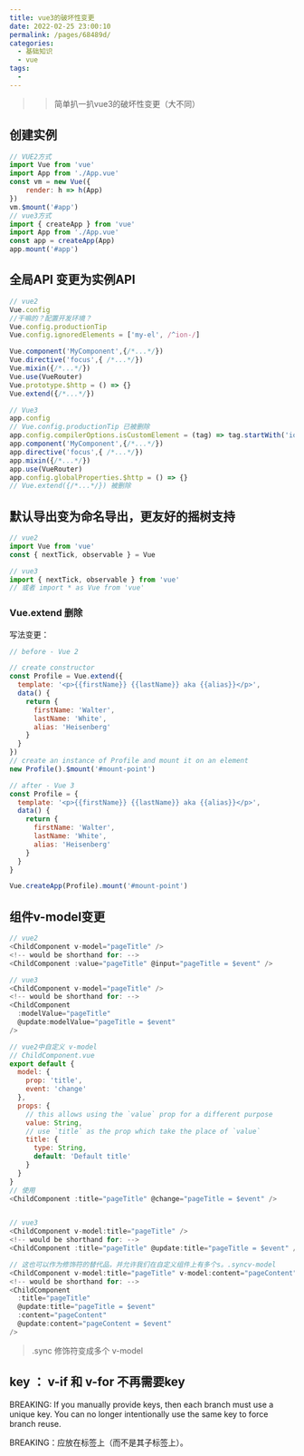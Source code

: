 ```yaml
---
title: vue3的破坏性变更
date: 2022-02-25 23:00:10
permalink: /pages/68489d/
categories:
  - 基础知识
  - vue
tags:
  - 
---
```


>> 简单扒一扒vue3的破坏性变更（大不同）
## 创建实例
```js
// VUE2方式
import Vue from 'vue'
import App from './App.vue'
const vm = new Vue({
    render: h => h(App)
})
vm.$mount('#app')
// vue3方式
import { createApp } from 'vue'
import App from './App.vue'
const app = createApp(App)
app.mount('#app')
```
## 全局API 变更为实例API
```js
// vue2
Vue.config
//干嘛的？配置开发环境？
Vue.config.productionTip
Vue.config.ignoredElements = ['my-el', /^ion-/]

Vue.component('MyComponent',{/*...*/})
Vue.directive('focus',{ /*...*/})
Vue.mixin({/*...*/})
Vue.use(VueRouter)
Vue.prototype.$http = () => {}
Vue.extend({/*...*/})

// Vue3
app.config
// Vue.config.productionTip 已被删除
app.config.compilerOptions.isCustomElement = (tag) => tag.startWith('ion-')
app.component('MyComponent',{/*...*/})
app.directive('focus',{ /*...*/})
app.mixin({/*...*/})
app.use(VueRouter)
app.config.globalProperties.$http = () => {}
// Vue.extend({/*...*/}) 被删除
```

## 默认导出变为命名导出，更友好的摇树支持
```js
// vue2
import Vue from 'vue'
const { nextTick, observable } = Vue

// vue3
import { nextTick, observable } from 'vue'
// 或者 import * as Vue from 'vue'
```

### Vue.extend 删除
写法变更：  
```js
// before - Vue 2

// create constructor
const Profile = Vue.extend({
  template: '<p>{{firstName}} {{lastName}} aka {{alias}}</p>',
  data() {
    return {
      firstName: 'Walter',
      lastName: 'White',
      alias: 'Heisenberg'
    }
  }
})
// create an instance of Profile and mount it on an element
new Profile().$mount('#mount-point')

// after - Vue 3
const Profile = {
  template: '<p>{{firstName}} {{lastName}} aka {{alias}}</p>',
  data() {
    return {
      firstName: 'Walter',
      lastName: 'White',
      alias: 'Heisenberg'
    }
  }
}

Vue.createApp(Profile).mount('#mount-point')
```

## 组件v-model变更
```js
// vue2
<ChildComponent v-model="pageTitle" />
<!-- would be shorthand for: -->
<ChildComponent :value="pageTitle" @input="pageTitle = $event" />

// vue3
<ChildComponent v-model="pageTitle" />
<!-- would be shorthand for: -->
<ChildComponent
  :modelValue="pageTitle"
  @update:modelValue="pageTitle = $event"
/>

```

```js
// vue2中自定义 v-model
// ChildComponent.vue
export default {
  model: {
    prop: 'title',
    event: 'change'
  },
  props: {
    // this allows using the `value` prop for a different purpose
    value: String,
    // use `title` as the prop which take the place of `value`
    title: {
      type: String,
      default: 'Default title'
    }
  }
}
// 使用
<ChildComponent :title="pageTitle" @change="pageTitle = $event" />


// vue3
<ChildComponent v-model:title="pageTitle" />
<!-- would be shorthand for: -->
<ChildComponent :title="pageTitle" @update:title="pageTitle = $event" />

// 这也可以作为修饰符的替代品，并允许我们在自定义组件上有多个s。.syncv-model
<ChildComponent v-model:title="pageTitle" v-model:content="pageContent" />
<!-- would be shorthand for: -->
<ChildComponent
  :title="pageTitle"
  @update:title="pageTitle = $event"
  :content="pageContent"
  @update:content="pageContent = $event"
/>
```
> .sync 修饰符变成多个 v-model

## key ： v-if 和 v-for 不再需要key
BREAKING: If you manually provide keys, then each branch must use a unique key. You can no longer intentionally use the same key to force branch reuse.

BREAKING：应放在标签上（而不是其子标签上）。<template v-for key><template>

## v-if 优先级高于 v-for

## v-bind 合并顺序改变
后定义的生效   

## v-on.native 修饰符已删除，未声明在emits中的原生事件会绑定到根元素

## 函数组件
在 3.x 中，功能组件从 2.x 获得的性能提升可以忽略不计，因此我们建议只使用有状态组件
功能组件只能使用接收 和 （即 ， ，propscontextslotsattrsemit)
中断：删除了单文件组件 （SFC） 上的属性functional<template>
中断：删除了由函数创建的组件中的选项{ functional: true }


## 异步组件
显式定义异步组件的新帮助程序方法defineAsyncComponent
component选项重命名为loader
加载程序函数本身不接收和参数，必须返回 Promiseresolvereject


## 渲染函数变更
h现在全局导入，而不是传递以将函数呈现为参数
渲染函数参数已更改，以便在有状态组件和函数组件之间更加一致
VNodes现在具有扁平道具结构
```js
// vue2
// Vue 2 Render Function Example
export default {
  render(h) {
    return h('div')
  }
}

// Vue 3 Render Function Example
import { h } from 'vue'

export default {
  render() {
    return h('div')
  }
}
```

VNode 
```js
// 2.x
{
  staticClass: 'button',
  class: {'is-outlined': isOutlined },
  staticStyle: { color: '#34495E' },
  style: { backgroundColor: buttonColor },
  attrs: { id: 'submit' },
  domProps: { innerHTML: '' },
  on: { click: submitForm },
  key: 'submit-button'
}

// 3.x Syntax
{
  class: ['button', { 'is-outlined': isOutlined }],
  style: [{ color: '#34495E' }, { backgroundColor: buttonColor }],
  id: 'submit',
  innerHTML: '',
  onClick: submitForm,
  key: 'submit-button'
}

```
已注册组件

```js
// 2.x
Vue.component('button-counter', {
  data() {
    return {
      count: 0
    }
  }
  template: `
    <button @click="count++">
      Clicked {{ count }} times.
    </button>
  `
})

export default {
  render(h) {
    return h('button-counter')
  }
}

//在 3.x 中，由于 VNodes 是上下文无关的，因此我们不能再使用字符串 ID 来隐式查找已注册的组件。相反，我们需要使用导入的方法：resolveComponent

// 3.x
import { h, resolveComponent } from 'vue'

export default {
  setup() {
      // 要用resolveComponent 查找
    const ButtonCounter = resolveComponent('button-counter')
    return () => h(ButtonCounter)
  }
}
```

## 插槽统一
this.$slots现在将插槽公开为函数  
中断：已删除this.$scopedSlots  

```js
// 2.x Syntax
h(LayoutComponent, [
  h('div', { slot: 'header' }, this.header),
  h('div', { slot: 'content' }, this.content)
])
//此外，在引用作用域内槽时，可以使用以下语法引用它们：
// 2.x Syntax
this.$scopedSlots.header

// 3.x Syntax
h(LayoutComponent, {}, {
  header: () => h('div', this.header),
  content: () => h('div', this.content)
})

// 当您需要以编程方式引用作用域内槽时，它们现在已统一到该选项中。$slots
// 2.x Syntax
this.$scopedSlots.header

// 3.x Syntax
this.$slots.header()
```

## $listeners 删除
该对象已在 Vue 3 中删除。事件侦听器现在是：$listeners$attrs
```js
{
  text: 'this is an attribute',
  onClose: () => console.log('close Event triggered')
}

```